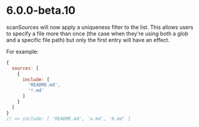# 6.0.0-beta.10

scanSources will now apply a uniqueness filter to the list. This allows users
to specify a file more than once (the case when they're using both a glob and a
specific file path) but only the first entry will have an effect.

For example:

```javascript
{
  sources: [
    {
      include: [
        'README.md',
        '*.md'
      ]
    }
  ]
}
// => include: [ 'README.md', 'a.md', 'b.md' ]
```